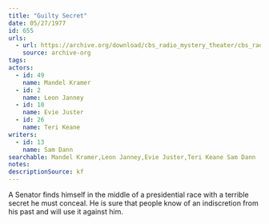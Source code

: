 ```yaml
---
title: "Guilty Secret"
date: 05/27/1977
id: 655
urls: 
  - url: https://archive.org/download/cbs_radio_mystery_theater/cbs_radio_mystery_theater-0651-0700.zip/cbs_radio_mystery_theater-0651-0700%2Fcbsrmt_0655_guilty_secret.mp3
    source: archive-org
tags: 
actors:  
  - id: 49
    name: Mandel Kramer  
  - id: 2
    name: Leon Janney  
  - id: 10
    name: Evie Juster  
  - id: 26
    name: Teri Keane
writers:  
  - id: 13
    name: Sam Dann
searchable: Mandel Kramer,Leon Janney,Evie Juster,Teri Keane Sam Dann
notes: 
descriptionSource: kf
---
```

A Senator finds himself in the middle of a presidential race with a terrible secret he must conceal. He is sure that people know of an indiscretion from his past and will use it against him.